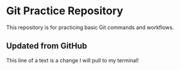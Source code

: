 # Git Practice Repository 

This repository is for practicing basic Git commands and workflows. 

## Updated from GitHub
This line of a text is a change I will pull to my terminal!
